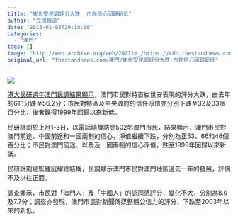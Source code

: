 ```yaml
---
title: "崔世安民調評分大跌  市民信心回歸新低"
author: "立場報道"
date: "2015-01-08T20:18:00"
categories:
  - "澳門"
tags: []
image: "http://web.archive.org/web/2021im_/https://cdn.thestandnews.com/media/photos/cache/macau-23-23_2snOL_1200x0.png"
original_url: "thestandnews.com/澳門/崔世安民調評分大跌-市民信心回歸新低"
---
```

![](http://web.archive.org/web/2021im_/https://cdn.thestandnews.com/media/photos/cache/macau-23-23_2snOL_1200x0.png)

[港大民研週年澳門民調結果顯示](http://web.archive.org/web/20210628183547/http://hkupop.hku.hk/chinese/release/release1217.html)，澳門市民對特首崔世安表現的評分大跌，由去年的61.1分跌至56.2分；市民對特區及中央政府的信任淨值亦分別下跌至32及33個百分比，後者錄得1999年回歸以來新低。

民研計劃於上月1-3日，以電話隨機訪問502名澳門市民，結果顯示，澳門市民對澳門前途、中國前途和一國兩制的信心，淨值繼續下跌，分別為正53、66和46個百分比；市民對澳門前途、以及及一國兩制的信心淨值，跌至1999年回歸以來新低。

民研計劃總監鍾庭耀總結稱，民調顯示澳門市民對澳門地區過去一年的發展，評價不及以往正面。

調查顯示，市民對「澳門人」及「中國人」的認同感評分，變化不大，分別為8.0及7.7分；調查亦發現，澳門市民對新聞傳媒整體公信力的評分，下跌至2003年以來的新低。